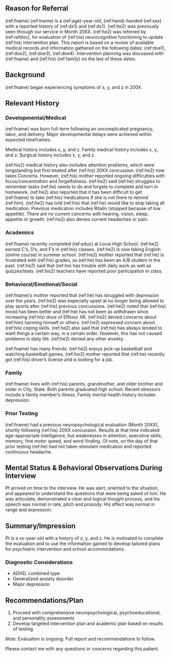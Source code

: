 ## Reason for Referral

(ref:fname) (ref:lname) is a (ref:age)-year-old, (ref:hand)-handed (ref:sex) with a reported history of (ref:dx1) and (ref:dx1). (ref:he2) was previously seen through our service in Month 20XX. (ref:he2) was referred by (ref:refdoc), for evaluation of (ref:his) neurocognitive functioning to update (ref:his) intervention plan. This report is based on a review of available medical records and information gathered on the following dates: (ref:doe1), (ref:doe2), (ref:doe3), (ref:doe4). Intervention planning was discussed with (ref:fname) and (ref:his) (ref:family) on the last of these dates.

## Background

(ref:fname) began experiencing symptoms of x, y, and z in 200X.

## Relevant History

### Developmental/Medical

(ref:fname) was born full-term following an uncomplicated pregnancy, labor, and delivery. Major developmental delays were achieved within expected timeframes.

Medical history includes x, y, and z. Family medical history
includes x, y, and z. Surgical history includes x, y, and z.

(ref:his2) medical history also includes attention problems, which were longstanding but first treated after (ref:his) 20XX concussion. (ref:he2) now takes Concerta. However, (ref:his) mother reported ongoing difficulties with focus/concentration and forgetfulness. (ref:he2) said (ref:he) struggles to remember tasks (ref:he) needs to do and forgets to complete and turn in homework. (ref:he2) also reported that it has been difficult to get (ref:fname) to take (ref:his) medications if she is not there to remind (ref:him). (ref:he2) has told (ref:his) that (ref:he) would like to stop taking all medication. Previous medication includes Ritalin (stopped because of low appetite). There are no current concerns with hearing, vision, sleep, appetite or growth. (ref:he2) also denies current headaches or pain.

### Academics

(ref:fname) recently completed (ref:educ) at Local High School. (ref:he2) earned C’s, D’s, and F’s in (ref:his) classes. (ref:he2) is now taking English (online course) in summer school. (ref:his2) mother reported that (ref:he) is frustrated with (ref:his) grades, as (ref:he) has been an A/B student in the past. (ref:he2) said that (ref:he) has trouble with daily work as well as quizzes/tests. (ref:his2) teachers have reported poor participation in class.

### Behavioral/Emotional/Social

(ref:fname)’s mother reported that (ref:he) has struggled with depression over the years. (ref:he2) was especially upset at no longer being allowed to play sports after (ref:his) previous concussions. (ref:he2) noted that (ref:his) mood has been better and (ref:he) has not been as withdrawn since increasing (ref:his) dose of Effexor XR. (ref:he2) denied concerns about (ref:him) harming himself or others. (ref:he2) expressed concern about (ref:his) coping skills. (ref:he2) also said that (ref:he) has always tended to want things a certain way, in a certain order. However, this has not caused problems in daily life. (ref:he2) denied any other anxiety.

(ref:fname) has many friends. (ref:he2) enjoys pick-up basketball and watching basketball games. (ref:his2) mother reported that (ref:he) recently got (ref:his) driver’s license and is looking for a job.

### Family

(ref:fname) lives with (ref:his) parents, grandmother, and older brother and sister in City, State. Both parents graduated high school. Recent stressors include a family member’s illness. Family mental health history includes depression.

### Prior Testing

(ref:fname) had a previous neuropsychological evaluation (Month 20XX), shortly following (ref:his) 20XX concussion. Results at that time indicated age-appropriate intelligence, but weaknesses in attention, executive skills, memory, fine motor speed, and word-finding. Of note, on the day of that prior testing (ref:he) had not taken stimulant medication and reported continuous headache.

## Mental Status & Behavioral Observations During Interview

Pt arrived on time to the interview. He was alert, oriented to the situation, and appeared to understand the questions that were being asked of him. He was articulate, demonstrated a clear and logical thought process, and his speech was normal in rate, pitch and prosody. His affect was normal in range and expression.

## Summary/Impression

Pt is a xx-year-old with a history of x, y, and z. He is motivated to complete the evaluation and to use the information gained to develop tailored plans for psychiatric intervention and school accommodations.

### Diagnostic Considerations

- ADHD, combined type
- Generalized anxiety disorder
- Major depression

## Recommendations/Plan

1. Proceed with comprehensive neuropsychological, psychoeducational, and personality assessments
2. Develop targeted intervention plan and academic plan based on results of testing.

*Note:* Evaluation is ongoing. Full report and recommendations to follow.

Please contact me with any questions or concerns regarding this patient.
